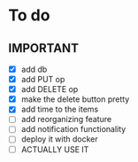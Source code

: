 # To do

## IMPORTANT
- [x] add db
- [x] add PUT op
- [x] add DELETE op
- [x] make the delete button pretty
- [x] add time to the items
- [ ] add reorganizing feature
- [ ] add notification functionality
- [ ] deploy it with docker
- [ ] ACTUALLY USE IT
